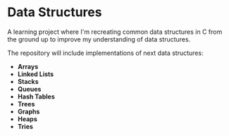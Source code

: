 # Data Structures

A learning project where I'm recreating common data structures in C from the ground up to improve my understanding of data structures.

The repository will include implementations of next data structures:

- **Arrays**
- **Linked Lists**
- **Stacks**
- **Queues**
- **Hash Tables**
- **Trees**
- **Graphs**
- **Heaps**
- **Tries**

